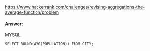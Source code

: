 https://www.hackerrank.com/challenges/revising-aggregations-the-average-function/problem

#### Answer:

MYSQL
```MYSQL
SELECT ROUND(AVG(POPULATION)) FROM CITY;
```

